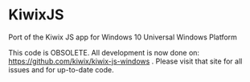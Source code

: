 # KiwixJS
Port of the Kiwix JS app for Windows 10 Universal Windows Platform

This code is OBSOLETE. All development is now done on: https://github.com/kiwix/kiwix-js-windows .
Please visit that site for all issues and for up-to-date code.
